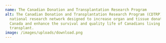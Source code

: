 ```yaml
---
name: The Canadian Donation and Transplantation Research Program
alt: The Canadian Donation and Transplantation Research Program (CDTRP) is a
  national research network designed to increase organ and tissue donation in
  Canada and enhance the survival and quality life of Canadians living with a
  transplant.
image: /images/uploads/download.png
---
```

